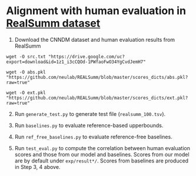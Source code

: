 # Alignment with human evaluation in [RealSumm dataset](https://github.com/neulab/REALSumm)

1. Download the CNNDM dataset and human evaluation results from RealSumm
```
wget -O src.txt "https://drive.google.com/uc?export=download&id=1z1_i3cCQOd-1PWfaoFwO34YgCvdJemH7"

wget -O abs.pkl "https://github.com/neulab/REALSumm/blob/master/scores_dicts/abs.pkl?raw=true"

wget -O ext.pkl "https://github.com/neulab/REALSumm/blob/master/scores_dicts/ext.pkl?raw=true"
```

2. Run ``generate_test.py`` to generate test file (``realsumm_100.tsv``).

3. Run ``baselines.py`` to evaluate reference-based upperbounds.

4. Run ``ref_free_baselines.py`` to evaluate reference-free baselines.

5. Run ``test_eval.py`` to compute the correlation between human evaluation scores and those from our model and baselines. Scores from our model are by default under `exp/result*/`. Scores from baselines are produced in Step 3, 4 above. 
